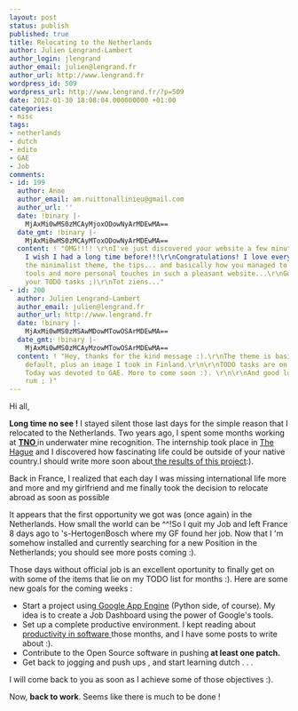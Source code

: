 ```yaml
---
layout: post
status: publish
published: true
title: Relocating to the Netherlands
author: Julien Lengrand-Lambert
author_login: jlengrand
author_email: julien@lengrand.fr
author_url: http://www.lengrand.fr
wordpress_id: 509
wordpress_url: http://www.lengrand.fr/?p=509
date: 2012-01-30 18:08:04.000000000 +01:00
categories:
- misc
tags:
- netherlands
- dutch
- edito
- GAE
- Job
comments:
- id: 199
  author: Anne
  author_email: am.ruittonallinieu@gmail.com
  author_url: ''
  date: !binary |-
    MjAxMi0wMS0zMCAyMjoxODowNyArMDEwMA==
  date_gmt: !binary |-
    MjAxMi0wMS0zMCAyMToxODowNyArMDEwMA==
  content: ! "OMG!!!! \r\nI've just discovered your website a few minutes ago and
    I wish I had a long time before!!!\r\nCongratulations! I love every piece of it:
    the minimalist theme, the tips... and basically how you managed to blend professional
    tools and more personal touches in such a pleasant website...\r\nGood luck with
    your TODO tasks ;)\r\nTot ziens..."
- id: 200
  author: Julien Lengrand-Lambert
  author_email: julien@lengrand.fr
  author_url: http://www.lengrand.fr
  date: !binary |-
    MjAxMi0wMS0zMSAwMDowMTowOSArMDEwMA==
  date_gmt: !binary |-
    MjAxMi0wMS0zMCAyMzowMTowOSArMDEwMA==
  content: ! "Hey, thanks for the kind message :).\r\nThe theme is basically the wordpress
    default, plus an image I took in Finland.\r\n\r\nTODO tasks are on their way :).
    Today was devoted to GAE. More to come soon :). \r\n\r\nAnd good luck with your
    rum ; )"
---
```

Hi all,

<strong>Long time no see !</strong>
I stayed silent those last days for the simple reason that I relocated to the Netherlands.
Two years ago, I spent some months working at <strong><a title="TNO website" href="http://www.tno.nl/index.cfm?Taal=2" target="_blank">TNO </a></strong>in underwater mine recognition. The internship took place in <a title="The Hague wiki" href="http://en.wikipedia.org/wiki/The_Hague" target="_blank">The Hague</a> and I discovered how fascinating life could be outside of your native country.I should write more soon about<a title="ECUA ATR" href="http://dl.dropbox.com/u/4286043/215.pdf" target="_blank"> the results of this project</a>:).

Back in France, I realized that each day I was missing international life more and more and my girlfriend and me finally took the decision to relocate abroad as soon as possible

It appears that the first opportunity we got was (once again) in the Netherlands. How small the world can be ^^!So I quit my Job and left France 8 days ago to 's-HertogenBosch where my GF found her job.
Now that I 'm somehow installed and currently searching for a new Position in the Netherlands; you should see more posts coming :).

Those days without official job is an excellent oportunity to finally get on with some of the items that lie on my TODO list for months :). Here are some new goals for the coming weeks :
<ul>
	<li>Start a project using<a title="Google App Engine" href="http://code.google.com/appengine/" target="_blank"> Google App Engine</a> (Python side, of course). My idea is to create a Job Dashboard using the power of Google's tools.</li>
	<li>Set up a complete productive environment. I kept reading about <a title="agile development" href="http://en.wikipedia.org/wiki/Agile_software_development" target="_blank">productivity in software </a>those months, and I have some posts to write about :).</li>
	<li>Contribute to the Open Source software in pushing<strong> at least one patch.</strong></li>
	<li>Get back to jogging and push ups , and start learning dutch . . .</li>
</ul>
I will come back to you as soon as I achieve some of those objectives :).

Now, <strong>back to work</strong>. Seems like there is much to be done !
